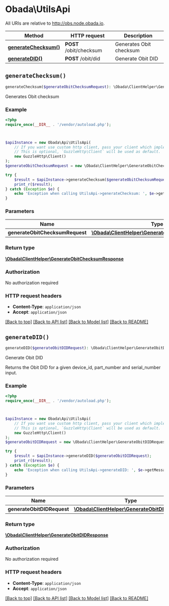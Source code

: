 # Obada\UtilsApi

All URIs are relative to http://obs.node.obada.io.

Method | HTTP request | Description
------------- | ------------- | -------------
[**generateChecksum()**](UtilsApi.md#generateChecksum) | **POST** /obit/checksum | Generates Obit checksum
[**generateDID()**](UtilsApi.md#generateDID) | **POST** /obit/did | Generate Obit DID


## `generateChecksum()`

```php
generateChecksum($generateObitChecksumRequest): \Obada\ClientHelper\GenerateObitChecksumResponse
```

Generates Obit checksum



### Example

```php
<?php
require_once(__DIR__ . '/vendor/autoload.php');



$apiInstance = new Obada\Api\UtilsApi(
    // If you want use custom http client, pass your client which implements `GuzzleHttp\ClientInterface`.
    // This is optional, `GuzzleHttp\Client` will be used as default.
    new GuzzleHttp\Client()
);
$generateObitChecksumRequest = new \Obada\ClientHelper\GenerateObitChecksumRequest(); // \Obada\ClientHelper\GenerateObitChecksumRequest

try {
    $result = $apiInstance->generateChecksum($generateObitChecksumRequest);
    print_r($result);
} catch (Exception $e) {
    echo 'Exception when calling UtilsApi->generateChecksum: ', $e->getMessage(), PHP_EOL;
}
```

### Parameters

Name | Type | Description  | Notes
------------- | ------------- | ------------- | -------------
 **generateObitChecksumRequest** | [**\Obada\ClientHelper\GenerateObitChecksumRequest**](../Model/GenerateObitChecksumRequest.md)|  | [optional]

### Return type

[**\Obada\ClientHelper\GenerateObitChecksumResponse**](../Model/GenerateObitChecksumResponse.md)

### Authorization

No authorization required

### HTTP request headers

- **Content-Type**: `application/json`
- **Accept**: `application/json`

[[Back to top]](#) [[Back to API list]](../../README.md#endpoints)
[[Back to Model list]](../../README.md#models)
[[Back to README]](../../README.md)

## `generateDID()`

```php
generateDID($generateObitDIDRequest): \Obada\ClientHelper\GenerateObitDIDResponse
```

Generate Obit DID

Returns the Obit DID for a given device_id, part_number and serial_number input.

### Example

```php
<?php
require_once(__DIR__ . '/vendor/autoload.php');



$apiInstance = new Obada\Api\UtilsApi(
    // If you want use custom http client, pass your client which implements `GuzzleHttp\ClientInterface`.
    // This is optional, `GuzzleHttp\Client` will be used as default.
    new GuzzleHttp\Client()
);
$generateObitDIDRequest = new \Obada\ClientHelper\GenerateObitDIDRequest(); // \Obada\ClientHelper\GenerateObitDIDRequest

try {
    $result = $apiInstance->generateDID($generateObitDIDRequest);
    print_r($result);
} catch (Exception $e) {
    echo 'Exception when calling UtilsApi->generateDID: ', $e->getMessage(), PHP_EOL;
}
```

### Parameters

Name | Type | Description  | Notes
------------- | ------------- | ------------- | -------------
 **generateObitDIDRequest** | [**\Obada\ClientHelper\GenerateObitDIDRequest**](../Model/GenerateObitDIDRequest.md)|  | [optional]

### Return type

[**\Obada\ClientHelper\GenerateObitDIDResponse**](../Model/GenerateObitDIDResponse.md)

### Authorization

No authorization required

### HTTP request headers

- **Content-Type**: `application/json`
- **Accept**: `application/json`

[[Back to top]](#) [[Back to API list]](../../README.md#endpoints)
[[Back to Model list]](../../README.md#models)
[[Back to README]](../../README.md)
